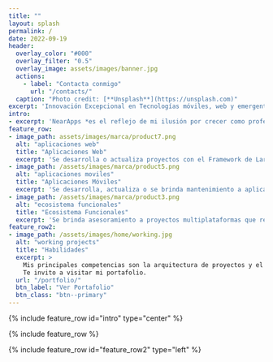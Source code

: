 ```yaml
---
title: ""
layout: splash
permalink: /
date: 2022-09-19
header:
  overlay_color: "#000"
  overlay_filter: "0.5"
  overlay_image: assets/images/banner.jpg
  actions:
    - label: "Contacta conmigo"
      url: "/contacts/"
  caption: "Photo credit: [**Unsplash**](https://unsplash.com)"
excerpt: 'Innovación Excepcional en Tecnologías móviles, web y emergentes.'
intro:
- excerpt: 'NearApps *es el reflejo de mi ilusión por crecer como profesional dentro de la industria del desarrollo de software. Como freelance, me he especializado en desarrollo de aplicaciones Android, web e híbridos.*'
feature_row:
- image_path: assets/images/marca/product7.png
  alt: "aplicaciones web"
  title: "Aplicaciones Web"
  excerpt: 'Se desarrolla o actualiza proyectos con el Framework de Laravel o proyectos modulares con PHP de uso empresarial en su preferencia. <small><a href="./services/">Ver más.</a></small>'
- image_path: /assets/images/marca/product5.png
  alt: "aplicaciones moviles"
  title: "Aplicaciones Móviles"
  excerpt: 'Se desarrolla, actualiza o se brinda mantenimiento a aplicaciones nativas e híbridas Android (smartphones y tablets) usando Kotlin, Java o Flutter. <small><a href="./services/">Ver más.</a></small>'
- image_path: /assets/images/marca/product3.png
  alt: "ecosistema funcionales"
  title: "Ecosistema Funcionales"
  excerpt: 'Se brinda asesoramiento a proyectos multiplataformas que requieran integraciones de equipos extra (Impresoras térmicas, Lectores, Fingerprint) para soluciones a medida. <small><a href="./services/">Ver más.</a></small>'
feature_row2:
- image_path: /assets/images/home/working.jpg
  alt: "working projects"
  title: "Habilidades"
  excerpt: >
    Mis principales competencias son la arquitectura de proyectos y el desarrollo de software centrado, sobre todo, en aplicaciones Android y web. Dado que gran parte de mi carrera profesional ha estado dedicada al software empresarial, también realizo estas mismas labores aplicadas al diseño y desarrollo de backend.<br />
    Te invito a visitar mi portafolio.
  url: "/portfolio/"
  btn_label: "Ver Portafolio"
  btn_class: "btn--primary"
---
```


{% include feature_row id="intro" type="center" %}

{% include feature_row %}

{% include feature_row id="feature_row2" type="left" %}

